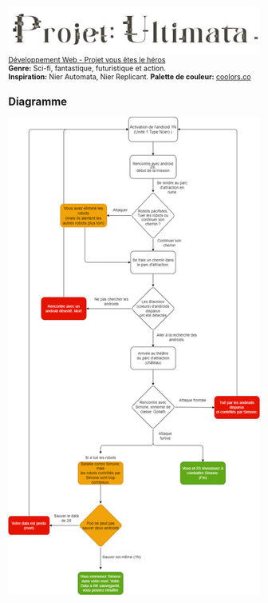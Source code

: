 ![Titre du projet](assets/images/essaie-titre-3.png)\
[Développement Web - Projet vous êtes le héros](https://smnarnold.com/projets/vous-etes-le-heros)\
**Genre:** Sci-fi, fantastique, futuristique et action.\
**Inspiration:** Nier Automata, Nier Replicant.
**Palette de couleur:** [coolors.co](https://coolors.co/46433c-afaa96-c2bca4-d2ccb4)
## Diagramme
![Schéma du projet](assets/drawio/schema.png)
